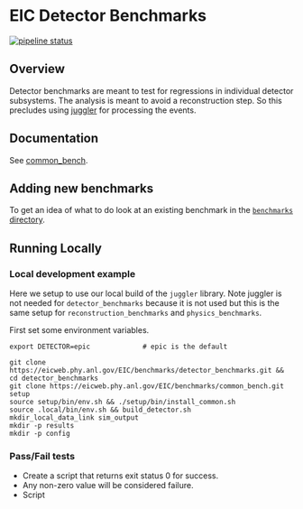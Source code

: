 EIC Detector Benchmarks
=======================

[![pipeline status](https://eicweb.phy.anl.gov/EIC/benchmarks/detector_benchmarks/badges/master/pipeline.svg)](https://eicweb.phy.anl.gov/EIC/benchmarks/detector_benchmarks/-/commits/master)

## Overview

Detector benchmarks are meant to test for regressions in individual detector subsystems.
The analysis is meant to avoid a reconstruction step. 
So this precludes using [juggler](https://eicweb.phy.anl.gov/EIC/juggler) for processing the events.

## Documentation

See [common_bench](https://eicweb.phy.anl.gov/EIC/benchmarks/common_bench/).

## Adding new benchmarks

To get an idea of what to do look at an existing benchmark in the 
[`benchmarks` directory](https://eicweb.phy.anl.gov/EIC/benchmarks/detector_benchmarks/-/tree/master/benchmarks).

## Running Locally

### Local development example

Here we setup to use our local build of the `juggler` library.
Note juggler is not needed for `detector_benchmarks` because it is not used but this is the same setup for 
`reconstruction_benchmarks` and `physics_benchmarks`.

First set some environment variables.
```
export DETECTOR=epic             # epic is the default
```


```
git clone https://eicweb.phy.anl.gov/EIC/benchmarks/detector_benchmarks.git && cd detector_benchmarks
git clone https://eicweb.phy.anl.gov/EIC/benchmarks/common_bench.git setup
source setup/bin/env.sh && ./setup/bin/install_common.sh
source .local/bin/env.sh && build_detector.sh
mkdir_local_data_link sim_output
mkdir -p results
mkdir -p config
```




### Pass/Fail tests

- Create a script that returns exit status 0 for success.
- Any non-zero value will be considered failure.
- Script  

